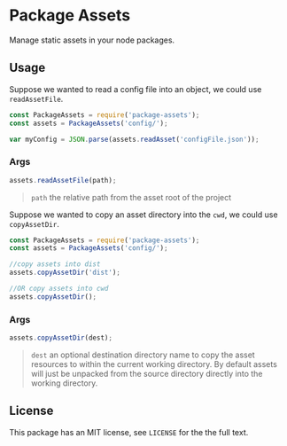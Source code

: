 # Package Assets

Manage static assets in your node packages. 

## Usage
Suppose we wanted to read a config file into an object, we could use `readAssetFile`.

```js
const PackageAssets = require('package-assets');
const assets = PackageAssets('config/');

var myConfig = JSON.parse(assets.readAsset('configFile.json'));  
```

### Args
```js
assets.readAssetFile(path);
```

>`path` the relative path from the asset root of the project

Suppose we wanted to copy an asset directory into the `cwd`, we could use `copyAssetDir`.


```js
const PackageAssets = require('package-assets');
const assets = PackageAssets('config/');

//copy assets into dist
assets.copyAssetDir('dist');

//OR copy assets into cwd
assets.copyAssetDir();
```

### Args
```js
assets.copyAssetDir(dest);
```

>`dest` an optional destination directory name to copy the asset resources to within the current working directory. By default assets will just be unpacked from the source directory directly into the working directory.

## License

This package has an MIT license, see `LICENSE` for the the full text.
